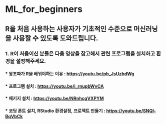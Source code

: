# ML_for_beginners
## R을 처음 사용하는 사용자가 기초적인 수준으로 머신러닝을 사용할 수 있도록 도와드립니다.

### 1. R이 처음이신 분들은 다음 영상을 참고해서 관련 프로그램을 설치하고 환경을 설정해주세요.
#### * 왕초짜가 R을 배워야하는 이유 : https://youtu.be/pb_JsUzbdWg
#### * 프로그램 설치 : https://youtu.be/i_rnupbWvCA
#### * 패키지 설치 : https://youtu.be/NRnhcgVXPYM
#### * 코딩 폰트 설치, RStudio 환경설정, 프로젝트 만들기 : https://youtu.be/SNQl-BqVbCk
